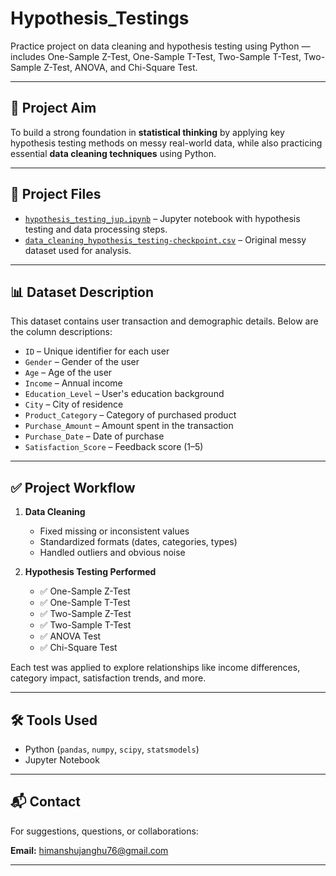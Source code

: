 # Hypothesis_Testings

Practice project on data cleaning and hypothesis testing using Python — includes One-Sample Z-Test, One-Sample T-Test, Two-Sample T-Test, Two-Sample Z-Test, ANOVA, and Chi-Square Test.

---

## 🎯 Project Aim

To build a strong foundation in **statistical thinking** by applying key hypothesis testing methods on messy real-world data, while also practicing essential **data cleaning techniques** using Python.

---

## 📁 Project Files

- [`hypothesis_testing_jup.ipynb`](./Hypothesis_Testings/hypothesis_testing_jup.ipynb) – Jupyter notebook with hypothesis testing and data processing steps.  
- [`data_cleaning_hypothesis_testing-checkpoint.csv`](./Hypothesis_Testings/data_cleaning_hypothesis_testing-checkpoint.csv) – Original messy dataset used for analysis.

---

## 📊 Dataset Description

This dataset contains user transaction and demographic details. Below are the column descriptions:

- `ID` – Unique identifier for each user  
- `Gender` – Gender of the user  
- `Age` – Age of the user  
- `Income` – Annual income  
- `Education_Level` – User's education background  
- `City` – City of residence  
- `Product_Category` – Category of purchased product  
- `Purchase_Amount` – Amount spent in the transaction  
- `Purchase_Date` – Date of purchase  
- `Satisfaction_Score` – Feedback score (1–5)

---

## ✅ Project Workflow

1. **Data Cleaning**
   - Fixed missing or inconsistent values  
   - Standardized formats (dates, categories, types)  
   - Handled outliers and obvious noise  

2. **Hypothesis Testing Performed**
   - ✅ One-Sample Z-Test  
   - ✅ One-Sample T-Test  
   - ✅ Two-Sample Z-Test  
   - ✅ Two-Sample T-Test  
   - ✅ ANOVA Test  
   - ✅ Chi-Square Test  

Each test was applied to explore relationships like income differences, category impact, satisfaction trends, and more.

---

## 🛠️ Tools Used

- Python (`pandas`, `numpy`, `scipy`, `statsmodels`)  
- Jupyter Notebook

---

## 📬 Contact

For suggestions, questions, or collaborations:

**Email:** [himanshujanghu76@gmail.com](mailto:himanshujanghu76@gmail.com)

---
